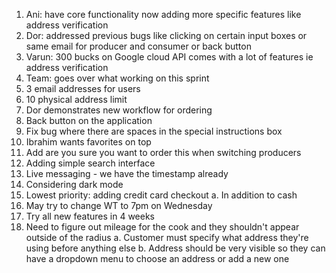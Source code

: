 1.	Ani: have core functionality now adding more specific features like address verification
2.	Dor: addressed previous bugs like clicking on certain input boxes or same email for producer and consumer or back button 
3.	Varun: 300 bucks on Google cloud API comes with a lot of features ie address verification 
4.	Team: goes over what working on this sprint
5.	3 email addresses for users 
6.	10 physical address limit
7.	Dor demonstrates new workflow for ordering
8.	Back button on the application 
9.	Fix bug where there are spaces in the special instructions box 
10.	Ibrahim wants favorites on top
11.	Add are you sure you want to order this when switching producers 
12.	Adding simple search interface 
13.	Live messaging - we have the timestamp already
14.	Considering dark mode 
15.	Lowest priority: adding credit card checkout 
    a.	In addition to cash 
16.	May try to change WT to 7pm on Wednesday 
17.	Try all new features in 4 weeks 
18.	Need to figure out mileage for the cook and they shouldn't appear outside of the radius 
    a.	Customer must specify what address they're using before anything else 
    b.	Address should be very visible so they can have a dropdown menu to choose an address or add a new one 
